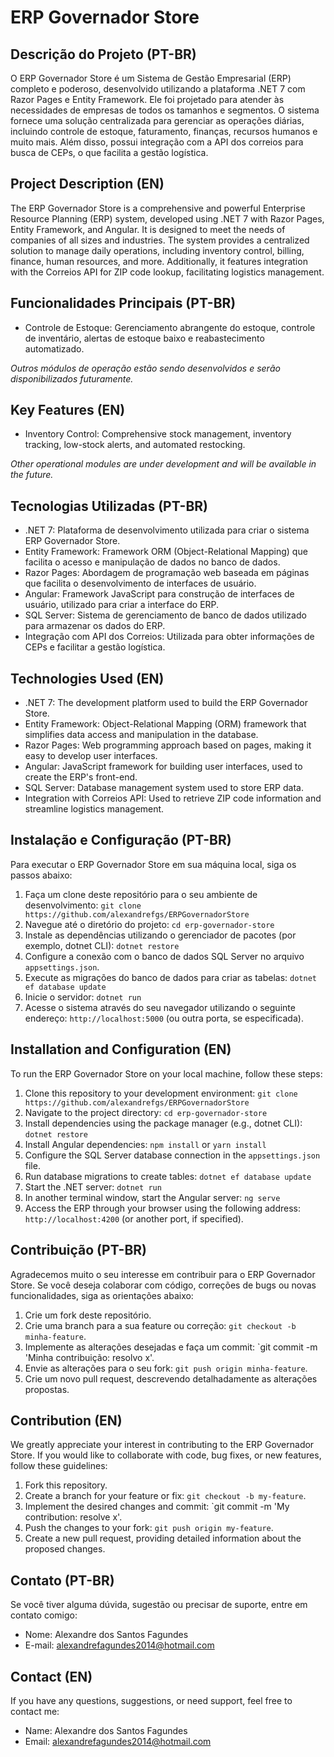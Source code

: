 # ERP Governador Store

## Descrição do Projeto (PT-BR)
O ERP Governador Store é um Sistema de Gestão Empresarial (ERP) completo e poderoso, desenvolvido utilizando a plataforma .NET 7 com Razor Pages e Entity Framework.
Ele foi projetado para atender às necessidades de empresas de todos os tamanhos e segmentos.
O sistema fornece uma solução centralizada para gerenciar as operações diárias, incluindo controle de estoque, faturamento, finanças, recursos humanos e muito mais.
Além disso, possui integração com a API dos correios para busca de CEPs, o que facilita a gestão logística.

## Project Description (EN)
The ERP Governador Store is a comprehensive and powerful Enterprise Resource Planning (ERP) system, developed using .NET 7 with Razor Pages, Entity Framework, and Angular. It is designed to meet the needs of companies of all sizes and industries. The system provides a centralized solution to manage daily operations, including inventory control, billing, finance, human resources, and more. Additionally, it features integration with the Correios API for ZIP code lookup, facilitating logistics management.

## Funcionalidades Principais (PT-BR)
- Controle de Estoque: Gerenciamento abrangente do estoque, controle de inventário, alertas de estoque baixo e reabastecimento automatizado.
  
*Outros módulos de operação estão sendo desenvolvidos e serão disponibilizados futuramente.*

## Key Features (EN)
- Inventory Control: Comprehensive stock management, inventory tracking, low-stock alerts, and automated restocking.
  
*Other operational modules are under development and will be available in the future.*

## Tecnologias Utilizadas (PT-BR)
- .NET 7: Plataforma de desenvolvimento utilizada para criar o sistema ERP Governador Store.
- Entity Framework: Framework ORM (Object-Relational Mapping) que facilita o acesso e manipulação de dados no banco de dados.
- Razor Pages: Abordagem de programação web baseada em páginas que facilita o desenvolvimento de interfaces de usuário.
- Angular: Framework JavaScript para construção de interfaces de usuário, utilizado para criar a interface do ERP.
- SQL Server: Sistema de gerenciamento de banco de dados utilizado para armazenar os dados do ERP.
- Integração com API dos Correios: Utilizada para obter informações de CEPs e facilitar a gestão logística.

## Technologies Used (EN)
- .NET 7: The development platform used to build the ERP Governador Store.
- Entity Framework: Object-Relational Mapping (ORM) framework that simplifies data access and manipulation in the database.
- Razor Pages: Web programming approach based on pages, making it easy to develop user interfaces.
- Angular: JavaScript framework for building user interfaces, used to create the ERP's front-end.
- SQL Server: Database management system used to store ERP data.
- Integration with Correios API: Used to retrieve ZIP code information and streamline logistics management.

## Instalação e Configuração (PT-BR)
Para executar o ERP Governador Store em sua máquina local, siga os passos abaixo:
1. Faça um clone deste repositório para o seu ambiente de desenvolvimento: `git clone https://github.com/alexandrefgs/ERPGovernadorStore`
2. Navegue até o diretório do projeto: `cd erp-governador-store`
3. Instale as dependências utilizando o gerenciador de pacotes (por exemplo, dotnet CLI): `dotnet restore`
4. Configure a conexão com o banco de dados SQL Server no arquivo `appsettings.json`.
5. Execute as migrações do banco de dados para criar as tabelas: `dotnet ef database update`
6. Inicie o servidor: `dotnet run`
7. Acesse o sistema através do seu navegador utilizando o seguinte endereço: `http://localhost:5000` (ou outra porta, se especificada).

## Installation and Configuration (EN)
To run the ERP Governador Store on your local machine, follow these steps:
1. Clone this repository to your development environment: `git clone https://github.com/alexandrefgs/ERPGovernadorStore`
2. Navigate to the project directory: `cd erp-governador-store`
3. Install dependencies using the package manager (e.g., dotnet CLI): `dotnet restore`
4. Install Angular dependencies: `npm install` or `yarn install`
5. Configure the SQL Server database connection in the `appsettings.json` file.
6. Run database migrations to create tables: `dotnet ef database update`
7. Start the .NET server: `dotnet run`
8. In another terminal window, start the Angular server: `ng serve`
9. Access the ERP through your browser using the following address: `http://localhost:4200` (or another port, if specified).

## Contribuição (PT-BR)
Agradecemos muito o seu interesse em contribuir para o ERP Governador Store. Se você deseja colaborar com código, correções de bugs ou novas funcionalidades, siga as orientações abaixo:
1. Crie um fork deste repositório.
2. Crie uma branch para a sua feature ou correção: `git checkout -b minha-feature`.
3. Implemente as alterações desejadas e faça um commit: `git commit -m 'Minha contribuição: resolvo x'.
4. Envie as alterações para o seu fork: `git push origin minha-feature`.
5. Crie um novo pull request, descrevendo detalhadamente as alterações propostas.

## Contribution (EN)
We greatly appreciate your interest in contributing to the ERP Governador Store. If you would like to collaborate with code, bug fixes, or new features, follow these guidelines:
1. Fork this repository.
2. Create a branch for your feature or fix: `git checkout -b my-feature`.
3. Implement the desired changes and commit: `git commit -m 'My contribution: resolve x'.
4. Push the changes to your fork: `git push origin my-feature`.
5. Create a new pull request, providing detailed information about the proposed changes.


## Contato (PT-BR)
Se você tiver alguma dúvida, sugestão ou precisar de suporte, entre em contato comigo:
- Nome: Alexandre dos Santos Fagundes
- E-mail: alexandrefagundes2014@hotmail.com

## Contact (EN)
If you have any questions, suggestions, or need support, feel free to contact me:
- Name: Alexandre dos Santos Fagundes
- Email: alexandrefagundes2014@hotmail.com
